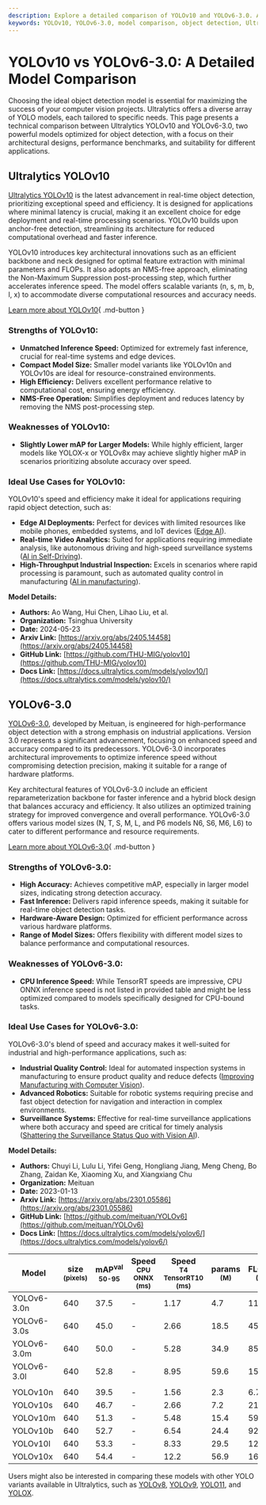 ```yaml
---
description: Explore a detailed comparison of YOLOv10 and YOLOv6-3.0. Analyze their architectures, benchmarks, strengths, and use cases for your AI projects.
keywords: YOLOv10, YOLOv6-3.0, model comparison, object detection, Ultralytics, computer vision, AI models, real-time detection, edge AI, industrial AI
---
```


# YOLOv10 vs YOLOv6-3.0: A Detailed Model Comparison

Choosing the ideal object detection model is essential for maximizing the success of your computer vision projects. Ultralytics offers a diverse array of YOLO models, each tailored to specific needs. This page presents a technical comparison between Ultralytics YOLOv10 and YOLOv6-3.0, two powerful models optimized for object detection, with a focus on their architectural designs, performance benchmarks, and suitability for different applications.

<script async src="https://cdn.jsdelivr.net/npm/chart.js"></script>
<script defer src="../../javascript/benchmark.js"></script>

<canvas id="modelComparisonChart" width="1024" height="400" active-models='["YOLOv6-3.0", "YOLOv10"]'></canvas>

## Ultralytics YOLOv10

[Ultralytics YOLOv10](https://docs.ultralytics.com/models/yolov10/) is the latest advancement in real-time object detection, prioritizing exceptional speed and efficiency. It is designed for applications where minimal latency is crucial, making it an excellent choice for edge deployment and real-time processing scenarios. YOLOv10 builds upon anchor-free detection, streamlining its architecture for reduced computational overhead and faster inference.

YOLOv10 introduces key architectural innovations such as an efficient backbone and neck designed for optimal feature extraction with minimal parameters and FLOPs. It also adopts an NMS-free approach, eliminating the Non-Maximum Suppression post-processing step, which further accelerates inference speed. The model offers scalable variants (n, s, m, b, l, x) to accommodate diverse computational resources and accuracy needs.

[Learn more about YOLOv10](https://docs.ultralytics.com/models/yolov10/){ .md-button }

### Strengths of YOLOv10:

- **Unmatched Inference Speed:** Optimized for extremely fast inference, crucial for real-time systems and edge devices.
- **Compact Model Size:** Smaller model variants like YOLOv10n and YOLOv10s are ideal for resource-constrained environments.
- **High Efficiency:** Delivers excellent performance relative to computational cost, ensuring energy efficiency.
- **NMS-Free Operation:** Simplifies deployment and reduces latency by removing the NMS post-processing step.

### Weaknesses of YOLOv10:

- **Slightly Lower mAP for Larger Models:** While highly efficient, larger models like YOLOX-x or YOLOv8x may achieve slightly higher mAP in scenarios prioritizing absolute accuracy over speed.

### Ideal Use Cases for YOLOv10:

YOLOv10's speed and efficiency make it ideal for applications requiring rapid object detection, such as:

- **Edge AI Deployments:** Perfect for devices with limited resources like mobile phones, embedded systems, and IoT devices ([Edge AI](https://www.ultralytics.com/glossary/edge-ai)).
- **Real-time Video Analytics:** Suited for applications requiring immediate analysis, like autonomous driving and high-speed surveillance systems ([AI in Self-Driving](https://www.ultralytics.com/solutions/ai-in-self-driving)).
- **High-Throughput Industrial Inspection:** Excels in scenarios where rapid processing is paramount, such as automated quality control in manufacturing ([AI in manufacturing](https://www.ultralytics.com/solutions/ai-in-manufacturing)).

**Model Details:**

- **Authors:** Ao Wang, Hui Chen, Lihao Liu, et al.
- **Organization:** Tsinghua University
- **Date:** 2024-05-23
- **Arxiv Link:** [https://arxiv.org/abs/2405.14458](https://arxiv.org/abs/2405.14458)
- **GitHub Link:** [https://github.com/THU-MIG/yolov10](https://github.com/THU-MIG/yolov10)
- **Docs Link:** [https://docs.ultralytics.com/models/yolov10/](https://docs.ultralytics.com/models/yolov10/)

## YOLOv6-3.0

[YOLOv6-3.0](https://docs.ultralytics.com/models/yolov6/), developed by Meituan, is engineered for high-performance object detection with a strong emphasis on industrial applications. Version 3.0 represents a significant advancement, focusing on enhanced speed and accuracy compared to its predecessors. YOLOv6-3.0 incorporates architectural improvements to optimize inference speed without compromising detection precision, making it suitable for a range of hardware platforms.

Key architectural features of YOLOv6-3.0 include an efficient reparameterization backbone for faster inference and a hybrid block design that balances accuracy and efficiency. It also utilizes an optimized training strategy for improved convergence and overall performance. YOLOv6-3.0 offers various model sizes (N, T, S, M, L, and P6 models N6, S6, M6, L6) to cater to different performance and resource requirements.

[Learn more about YOLOv6-3.0](https://docs.ultralytics.com/models/yolov6/){ .md-button }

### Strengths of YOLOv6-3.0:

- **High Accuracy:** Achieves competitive mAP, especially in larger model sizes, indicating strong detection accuracy.
- **Fast Inference:** Delivers rapid inference speeds, making it suitable for real-time object detection tasks.
- **Hardware-Aware Design:** Optimized for efficient performance across various hardware platforms.
- **Range of Model Sizes:** Offers flexibility with different model sizes to balance performance and computational resources.

### Weaknesses of YOLOv6-3.0:

- **CPU Inference Speed:** While TensorRT speeds are impressive, CPU ONNX inference speed is not listed in provided table and might be less optimized compared to models specifically designed for CPU-bound tasks.

### Ideal Use Cases for YOLOv6-3.0:

YOLOv6-3.0's blend of speed and accuracy makes it well-suited for industrial and high-performance applications, such as:

- **Industrial Quality Control:** Ideal for automated inspection systems in manufacturing to ensure product quality and reduce defects ([Improving Manufacturing with Computer Vision](https://www.ultralytics.com/blog/improving-manufacturing-with-computer-vision)).
- **Advanced Robotics:** Suitable for robotic systems requiring precise and fast object detection for navigation and interaction in complex environments.
- **Surveillance Systems:** Effective for real-time surveillance applications where both accuracy and speed are critical for timely analysis ([Shattering the Surveillance Status Quo with Vision AI](https://www.ultralytics.com/blog/shattering-the-surveillance-status-quo-with-vision-ai)).

**Model Details:**

- **Authors:** Chuyi Li, Lulu Li, Yifei Geng, Hongliang Jiang, Meng Cheng, Bo Zhang, Zaidan Ke, Xiaoming Xu, and Xiangxiang Chu
- **Organization:** Meituan
- **Date:** 2023-01-13
- **Arxiv Link:** [https://arxiv.org/abs/2301.05586](https://arxiv.org/abs/2301.05586)
- **GitHub Link:** [https://github.com/meituan/YOLOv6](https://github.com/meituan/YOLOv6)
- **Docs Link:** [https://docs.ultralytics.com/models/yolov6/](https://docs.ultralytics.com/models/yolov6/)

| Model       | size<br><sup>(pixels) | mAP<sup>val<br>50-95 | Speed<br><sup>CPU ONNX<br>(ms) | Speed<br><sup>T4 TensorRT10<br>(ms) | params<br><sup>(M) | FLOPs<br><sup>(B) |
| ----------- | --------------------- | -------------------- | ------------------------------ | ----------------------------------- | ------------------ | ----------------- |
| YOLOv6-3.0n | 640                   | 37.5                 | -                              | 1.17                                | 4.7                | 11.4              |
| YOLOv6-3.0s | 640                   | 45.0                 | -                              | 2.66                                | 18.5               | 45.3              |
| YOLOv6-3.0m | 640                   | 50.0                 | -                              | 5.28                                | 34.9               | 85.8              |
| YOLOv6-3.0l | 640                   | 52.8                 | -                              | 8.95                                | 59.6               | 150.7             |
|             |                       |                      |                                |                                     |                    |                   |
| YOLOv10n    | 640                   | 39.5                 | -                              | 1.56                                | 2.3                | 6.7               |
| YOLOv10s    | 640                   | 46.7                 | -                              | 2.66                                | 7.2                | 21.6              |
| YOLOv10m    | 640                   | 51.3                 | -                              | 5.48                                | 15.4               | 59.1              |
| YOLOv10b    | 640                   | 52.7                 | -                              | 6.54                                | 24.4               | 92.0              |
| YOLOv10l    | 640                   | 53.3                 | -                              | 8.33                                | 29.5               | 120.3             |
| YOLOv10x    | 640                   | 54.4                 | -                              | 12.2                                | 56.9               | 160.4             |

Users might also be interested in comparing these models with other YOLO variants available in Ultralytics, such as [YOLOv8](https://docs.ultralytics.com/models/yolov8/), [YOLOv9](https://docs.ultralytics.com/models/yolov9/), [YOLO11](https://docs.ultralytics.com/models/yolo11/), and [YOLOX](https://docs.ultralytics.com/compare/yolox-vs-yolov10/).
